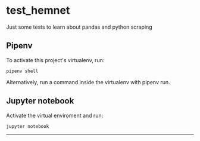 # test_hemnet
Just some tests to learn about pandas and python scraping

## Pipenv
To activate this project's virtualenv, run:
```
pipenv shell
```

Alternatively, run a command inside the virtualenv with pipenv run.

## Jupyter notebook
Activate the virtual enviroment and run:
```
jupyter notebook
```  

---
